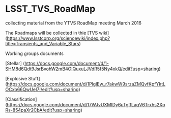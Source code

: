 # LSST_TVS_RoadMap
collecting material from the YTVS RoadMap meeting March 2016

The Roadmaps will be collected in thie [TVS wiki] (https://www.lsstcorp.org/sciencewiki/index.php?title=Transients_and_Variable_Stars)


Working groups documents


[Stellar] (https://docs.google.com/document/d/1-SHM8d6Qdt9JsrBvohW2mB4OlQuxuLJVdR5f5Ny4xkQ/edit?usp=sharing)


[Explosive Stuff] (https://docs.google.com/document/d/1PlgIEw_r7akwW9srzaZMQvfKpfYktLOCxb66QwUeI7I/edit?usp=sharing)


[Classification] (https://docs.google.com/document/d/17WJvUXMIDy6uTgi1LaqV6Trxhs2XpRs-854paXr2CbA/edit?usp=sharing)


